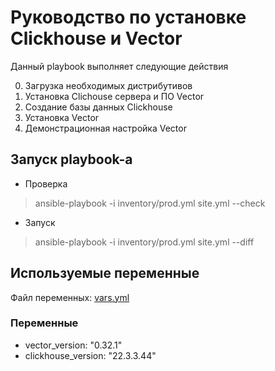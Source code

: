 # Руководство по установке Clickhouse и Vector

Данный playbook выполняет следующие действия

0. Загрузка необходимых дистрибутивов
1. Установка Clichouse сервера и ПО Vector
2. Создание базы данных Clickhouse
3. Установка Vector
4. Демонстрационная настройка Vector

## Запуск playbook-а

* Проверка

> ansible-playbook -i inventory/prod.yml site.yml --check

* Запуск

> ansible-playbook -i inventory/prod.yml site.yml --diff

## Используемые переменные

Файл переменных: [vars.yml](./group_vars/vars.yml) 

### Переменные

* vector_version: "0.32.1"
* clickhouse_version: "22.3.3.44"